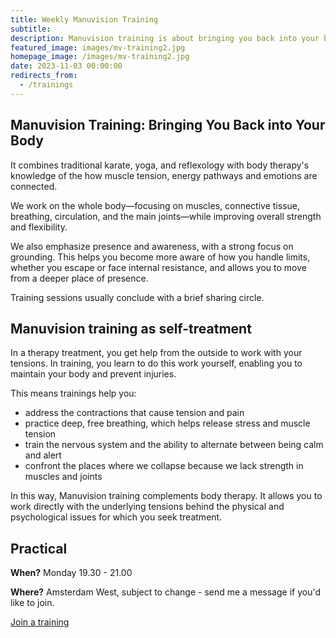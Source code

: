 ```yaml
---
title: Weekly Manuvision Training
subtitle: 
description: Manuvision training is about bringing you back into your body. It combines the best from body therapy, yoga, and karate to help you learn more about your inner self.
featured_image: images/mv-training2.jpg
homepage_image: /images/mv-training2.jpg
date: 2023-11-03 00:00:00
redirects_from:
  - /trainings
---
```


## Manuvision Training: Bringing You Back into Your Body

It combines traditional karate, yoga, and reflexology with body therapy's knowledge of the how muscle tension, energy pathways and emotions are connected.

We work on the whole body—focusing on muscles, connective tissue, breathing, circulation, and the main joints—while improving overall strength and flexibility.

We also emphasize presence and awareness, with a strong focus on grounding.
This helps you become more aware of how you handle limits, whether you escape or face internal resistance, and allows you to move from a deeper place of presence.

Training sessions usually conclude with a brief sharing circle.

## Manuvision training as self-treatment

In a therapy treatment, you get help from the outside to work with your tensions.
In training, you learn to do this work yourself, enabling you to maintain your body and prevent injuries.

This means trainings help you:
* address the contractions that cause tension and pain
* practice deep, free breathing, which helps release stress and muscle tension
* train the nervous system and the ability to alternate between being calm and alert
* confront the places where we collapse because we lack strength in muscles and joints

In this way, Manuvision training complements body therapy. It allows you to work directly with the underlying tensions behind the physical and psychological issues for which you seek treatment.

## Practical

**When?** 
Monday 19.30 - 21.00

**Where?**
Amsterdam West, subject to change - send me a message if you'd like to join.

<a href="/contact" class="button button--large">Join a training</a>
